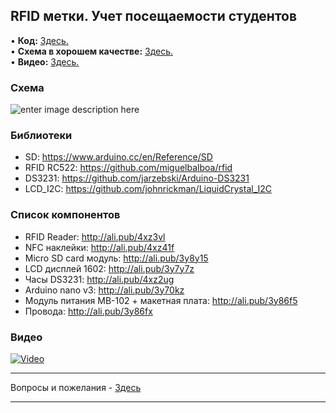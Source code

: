 ## RFID метки. Учет посещаемости студентов
• **Код:** [Здесь.](/all_here/132/code.txt)  
• **Схема в хорошем качестве:** [Здесь.](https://i.imgur.com/7g9NzOR.jpg)  
• **Видео:** [Здесь.](https://youtu.be/iiePWwrGGWk)  

### Схема
![enter image description here](https://i.imgur.com/7g9NzOR.jpg)

### Библиотеки
- SD: https://www.arduino.cc/en/Reference/SD
- RFID RC522: https://github.com/miguelbalboa/rfid
- DS3231: https://github.com/jarzebski/Arduino-DS3231
- LCD_I2C: https://github.com/johnrickman/LiquidCrystal_I2C

### Список компонентов
- RFID Reader: http://ali.pub/4xz3vl  
- NFC наклейки: http://ali.pub/4xz41f  
- Micro SD card модуль: http://ali.pub/3y8y15  
- LCD дисплей 1602: http://ali.pub/3y7y7z  
- Часы DS3231: http://ali.pub/4xz2ug  
- Arduino nano v3: http://ali.pub/3y70kz  
- Модуль питания MB-102 + макетная плата: http://ali.pub/3y86f5  
- Провода: http://ali.pub/3y86fx  

### Видео
[![Video](https://img.youtube.com/vi/iiePWwrGGWk/maxresdefault.jpg)](https://youtu.be/iiePWwrGGWk)

---

Вопросы и пожелания - [Здесь](https://www.youtube.com/c/Bytevideo/)

---
